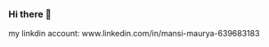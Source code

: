 ### Hi there 👋

<!--
**mansi75/mansi75** is a ✨ _special_ ✨ repository because its `README.md` (this file) appears on your GitHub profile.

Here are some ideas to get you started:

 🔭 I’m currently working on Machine Learning and Computer Vision Project.
- 🌱 I’m currently learning Deep Learning and Data Structure. 
- 👯 I’m looking to collaborate on Machine Learning and Image Processing Project.
- 🤔 I’m looking for help with NLP.
- 💬 Ask me about Machine Learning, Tensorflow or Deep Learning.
- 📫 How to reach me: Contact me on my mail mansimaurya75@gmail.com
- 😄 Pronouns: She.
- ⚡ Fun fact: There is no limit for my screen time.
--> my linkdin account: www.linkedin.com/in/mansi-maurya-639683183
